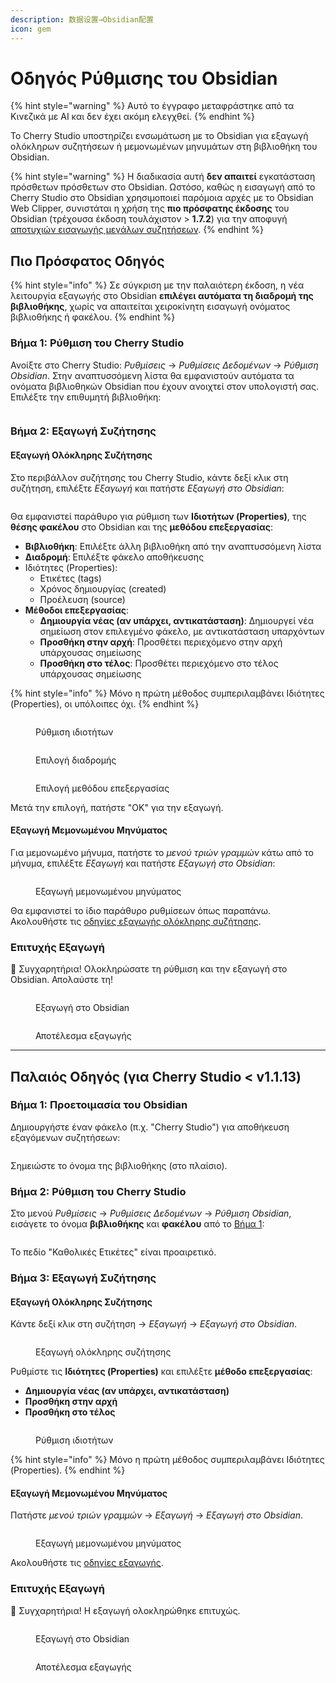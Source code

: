 ```yaml
---
description: 数据设置→Obsidian配置
icon: gem
---
```

# Οδηγός Ρύθμισης του Obsidian


{% hint style="warning" %}
Αυτό το έγγραφο μεταφράστηκε από τα Κινεζικά με AI και δεν έχει ακόμη ελεγχθεί.
{% endhint %}




Το Cherry Studio υποστηρίζει ενσωμάτωση με το Obsidian για εξαγωγή ολόκληρων συζητήσεων ή μεμονωμένων μηνυμάτων στη βιβλιοθήκη του Obsidian.

{% hint style="warning" %}
Η διαδικασία αυτή **δεν απαιτεί** εγκατάσταση πρόσθετων πρόσθετων στο Obsidian. Ωστόσο, καθώς η εισαγωγή από το Cherry Studio στο Obsidian χρησιμοποιεί παρόμοια αρχές με το Obsidian Web Clipper, συνιστάται η χρήση της **πιο πρόσφατης έκδοσης** του Obsidian (τρέχουσα έκδοση τουλάχιστον > **1.7.2**) για την αποφυγή [αποτυχιών εισαγωγής μεγάλων συζητήσεων](https://github.com/obsidianmd/obsidian-clipper/releases/tag/0.7.0).
{% endhint %}

## Πιο Πρόσφατος Οδηγός

{% hint style="info" %}
Σε σύγκριση με την παλαιότερη έκδοση, η νέα λειτουργία εξαγωγής στο Obsidian **επιλέγει αυτόματα τη διαδρομή της βιβλιοθήκης**, χωρίς να απαιτείται χειροκίνητη εισαγωγή ονόματος βιβλιοθήκης ή φακέλου.
{% endhint %}

### Βήμα 1: Ρύθμιση του Cherry Studio

Ανοίξτε στο Cherry Studio: _Ρυθμίσεις_ → _Ρυθμίσεις Δεδομένων_ → _Ρύθμιση Obsidian_. Στην αναπτυσσόμενη λίστα θα εμφανιστούν αυτόματα τα ονόματα βιβλιοθηκών Obsidian που έχουν ανοιχτεί στον υπολογιστή σας. Επιλέξτε την επιθυμητή βιβλιοθήκη:

<figure><img src="../.gitbook/assets/image (142).png" alt=""><figcaption></figcaption></figure>

### Βήμα 2: Εξαγωγή Συζήτησης

#### Εξαγωγή Ολόκληρης Συζήτησης

Στο περιβάλλον συζήτησης του Cherry Studio, κάντε δεξί κλικ στη συζήτηση, επιλέξτε _Εξαγωγή_ και πατήστε _Εξαγωγή στο Obsidian_:

<figure><img src="../.gitbook/assets/image (143).png" alt=""><figcaption></figcaption></figure>

Θα εμφανιστεί παράθυρο για ρύθμιση των **Ιδιοτήτων (Properties)**, της **θέσης φακέλου** στο Obsidian και της **μεθόδου επεξεργασίας**:

* **Βιβλιοθήκη**: Επιλέξτε άλλη βιβλιοθήκη από την αναπτυσσόμενη λίστα
* **Διαδρομή**: Επιλέξτε φάκελο αποθήκευσης
* Ιδιότητες (Properties):
  * Ετικέτες (tags)
  * Χρόνος δημιουργίας (created)
  * Προέλευση (source)
* **Μέθοδοι επεξεργασίας**:
  * **Δημιουργία νέας (αν υπάρχει, αντικατάσταση)**: Δημιουργεί νέα σημείωση στον επιλεγμένο φάκελο, με αντικατάσταση υπαρχόντων
  * **Προσθήκη στην αρχή**: Προσθέτει περιεχόμενο στην αρχή υπάρχουσας σημείωσης
  * **Προσθήκη στο τέλος**: Προσθέτει περιεχόμενο στο τέλος υπάρχουσας σημείωσης

{% hint style="info" %}
Μόνο η πρώτη μέθοδος συμπεριλαμβάνει Ιδιότητες (Properties), οι υπόλοιπες όχι.
{% endhint %}

<figure><img src="../.gitbook/assets/image (144).png" alt=""><figcaption><p>Ρύθμιση ιδιοτήτων</p></figcaption></figure>

<figure><img src="../.gitbook/assets/image (145).png" alt=""><figcaption><p>Επιλογή διαδρομής</p></figcaption></figure>

<figure><img src="../.gitbook/assets/image (146).png" alt=""><figcaption><p>Επιλογή μεθόδου επεξεργασίας</p></figcaption></figure>

Μετά την επιλογή, πατήστε "ΟΚ" για την εξαγωγή.

#### Εξαγωγή Μεμονωμένου Μηνύματος

Για μεμονωμένο μήνυμα, πατήστε το _μενού τριών γραμμών_ κάτω από το μήνυμα, επιλέξτε _Εξαγωγή_ και πατήστε _Εξαγωγή στο Obsidian_:

<figure><img src="../.gitbook/assets/image (147).png" alt=""><figcaption><p>Εξαγωγή μεμονωμένου μηνύματος</p></figcaption></figure>

Θα εμφανιστεί το ίδιο παράθυρο ρυθμίσεων όπως παραπάνω. Ακολουθήστε τις [οδηγίες εξαγωγής ολόκληρης συζήτησης](obsidian.md#dao-chu-wan-zheng-dui-hua).

### Επιτυχής Εξαγωγή

🎉 Συγχαρητήρια! Ολοκληρώσατε τη ρύθμιση και την εξαγωγή στο Obsidian. Απολαύστε τη!

<figure><img src="../.gitbook/assets/image (140).png" alt=""><figcaption><p>Εξαγωγή στο Obsidian</p></figcaption></figure>

<figure><img src="../.gitbook/assets/image (139).png" alt=""><figcaption><p>Αποτέλεσμα εξαγωγής</p></figcaption></figure>

***

## Παλαιός Οδηγός (για Cherry Studio < v1.1.13)

### Βήμα 1: Προετοιμασία του Obsidian

Δημιουργήστε έναν φάκελο (π.χ. "Cherry Studio") για αποθήκευση εξαγόμενων συζητήσεων:

<figure><img src="../.gitbook/assets/image (127).png" alt=""><figcaption></figcaption></figure>

Σημειώστε το όνομα της βιβλιοθήκης (στο πλαίσιο).

### Βήμα 2: Ρύθμιση του Cherry Studio

Στο μενού _Ρυθμίσεις_ → _Ρυθμίσεις Δεδομένων_ → _Ρύθμιση Obsidian_, εισάγετε το όνομα **βιβλιοθήκης** και **φακέλου** από το [Βήμα 1](obsidian.md#di-yi-bu):

<figure><img src="../.gitbook/assets/image (129).png" alt=""><figcaption></figcaption></figure>

Το πεδίο "Καθολικές Ετικέτες" είναι προαιρετικό.

### Βήμα 3: Εξαγωγή Συζήτησης

#### Εξαγωγή Ολόκληρης Συζήτησης

Κάντε δεξί κλικ στη συζήτηση → _Εξαγωγή_ → _Εξαγωγή στο Obsidian_.

<figure><img src="../.gitbook/assets/image (138).png" alt=""><figcaption><p>Εξαγωγή ολόκληρης συζήτησης</p></figcaption></figure>

Ρυθμίστε τις **Ιδιότητες (Properties)** και επιλέξτε **μέθοδο επεξεργασίας**:

* **Δημιουργία νέας (αν υπάρχει, αντικατάσταση)**
* **Προσθήκη στην αρχή**
* **Προσθήκη στο τέλος**

<figure><img src="../.gitbook/assets/image (137).png" alt=""><figcaption><p>Ρύθμιση ιδιοτήτων</p></figcaption></figure>

{% hint style="info" %}
Μόνο η πρώτη μέθοδος συμπεριλαμβάνει Ιδιότητες (Properties).
{% endhint %}

#### Εξαγωγή Μεμονωμένου Μηνύματος

Πατήστε _μενού τριών γραμμών_ → _Εξαγωγή_ → _Εξαγωγή στο Obsidian_.

<figure><img src="../.gitbook/assets/image (141).png" alt=""><figcaption><p>Εξαγωγή μεμονωμένου μηνύματος</p></figcaption></figure>

Ακολουθήστε τις [οδηγίες εξαγωγής](obsidian.md#dao-chu-wan-zheng-dui-hua).

### Επιτυχής Εξαγωγή

🎉 Συγχαρητήρια! Η εξαγωγή ολοκληρώθηκε επιτυχώς.

<figure><img src="../.gitbook/assets/image (140).png" alt=""><figcaption><p>Εξαγωγή στο Obsidian</p></figcaption></figure>

<figure><img src="../.gitbook/assets/image (139).png" alt=""><figcaption><p>Αποτέλεσμα εξαγωγής</p></figcaption></figure>